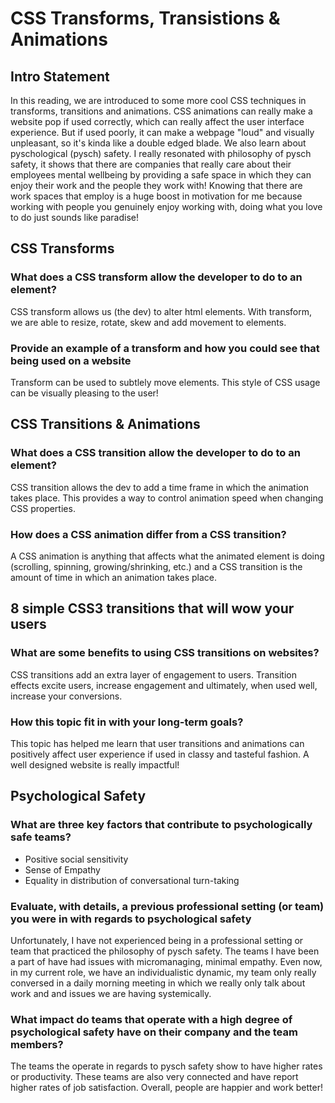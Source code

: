 # CSS Transforms, Transistions & Animations

## Intro Statement

In this reading, we are introduced to some more cool CSS techniques in transforms, transitions and animations.
CSS animations can really make a website pop if used correctly, which can really affect the user interface experience. But if used poorly, it can make a webpage "loud" and visually unpleasant, so it's kinda like a double edged blade. We also learn about pyschological (pysch) safety. I really resonated with philosophy of pysch safety, it shows that there are companies that really care about their employees mental wellbeing by providing a safe space in which they can enjoy their work and the people they work with! Knowing that there are work spaces that employ is a huge boost in motivation for me because working with people you genuinely enjoy working with, doing what you love to do just sounds like paradise!

## CSS Transforms

### What does a CSS transform allow the developer to do to an element?

CSS transform allows us (the dev) to alter html elements. With transform, we are able to resize, rotate, skew and add movement to elements.

### Provide an example of a transform and how you could see that being used on a website

Transform can be used to subtlely move elements. This style of CSS usage can be visually pleasing to the user!

## CSS Transitions & Animations

### What does a CSS transition allow the developer to do to an element?

CSS transition allows the dev to add a time frame in which the animation takes place. This provides a way to control animation speed when changing CSS properties.

### How does a CSS animation differ from a CSS transition?

A CSS animation is anything that affects what the animated element is doing (scrolling, spinning, growing/shrinking, etc.) and a CSS transition is the amount of time in which an animation takes place.

## 8 simple CSS3 transitions that will wow your users

### What are some benefits to using CSS transitions on websites?

CSS transitions add an extra layer of engagement to users. Transition effects excite users, increase engagement and ultimately, when used well, increase your conversions.

### How this topic fit in with your long-term goals?

This topic has helped me learn that user transitions and animations can positively affect user experience if used in classy and tasteful fashion. A well designed website is really impactful!

## Psychological Safety

### What are three key factors that contribute to psychologically safe teams?

- Positive social sensitivity
- Sense of Empathy
- Equality in distribution of conversational turn-taking

### Evaluate, with details, a previous professional setting (or team) you were in with regards to psychological safety

Unfortunately, I have not experienced being in a professional setting or team that practiced the philosophy of pysch safety. The teams I have been a part of have had issues with micromanaging, minimal empathy. Even now, in my current role, we have an individualistic dynamic, my team only really conversed in a daily morning meeting in which we really only talk about work and and issues we are having systemically.

### What impact do teams that operate with a high degree of psychological safety have on their company and the team members?

The teams the operate in regards to pysch safety show to have higher rates or productivity. These teams are also very connected and have report higher rates of job satisfaction. Overall, people are happier and work better!
